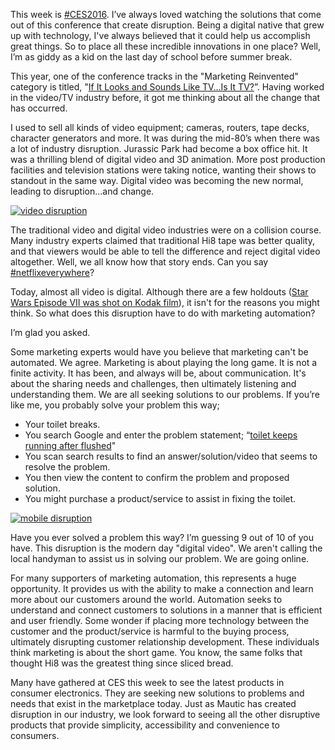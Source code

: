This week is [#CES2016](https://twitter.com/search?q=%23CES2016&src=tyah). I’ve always loved watching the solutions that come out of this conference that create disruption. Being a digital native that grew up with technology, I've always believed that it could help us accomplish great things. So to place all these incredible innovations in one place? Well, I’m as giddy as a kid on the last day of school before summer break.

This year, one of the conference tracks in the "Marketing Reinvented" category is titled, "[If It Looks and Sounds Like TV...Is It TV?](https://www.cesweb.org/Conference/Conference-Tracks/Marketing-Reinvented/MLINK04_If-It-Looks-and-Sounds-Like-TV-Is-It-TV)”. Having worked in the video/TV industry before, it got me thinking about all the change that has occurred. 

I used to sell all kinds of video equipment; cameras, routers, tape decks, character generators and more. It was during the mid-80’s when there was a lot of industry disruption. Jurassic Park had become a box office hit. It was a thrilling blend of digital video and 3D animation. More post production facilities and television stations were taking notice, wanting their shows to standout in the same way. Digital video was becoming the new normal, leading to disruption...and change.

[![video disruption](https://www.mautic.org/wp-content/uploads/2016/01/children-403582_1920.jpg)
](https://www.mautic.org/wp-content/uploads/2016/01/children-403582_1920.jpg)

The traditional video and digital video industries were on a collision course. Many industry experts claimed that traditional Hi8 tape was better quality, and that viewers would be able to tell the difference and reject digital video altogether. Well, we all know how that story ends. Can you say [#netflixeverywhere](https://twitter.com/search?src=typd&q=%23netflixeverywhere)?

Today, almost all video is digital. Although there are a few holdouts ([Star Wars Episode VII was shot on Kodak film](http://petapixel.com/2015/12/16/star-wars-the-force-awakens-was-shot-on-film-and-kodak-may-be-profitable-in-2016/)), it isn't for the reasons you might think. So what does this disruption have to do with marketing automation?

I’m glad you asked.

Some marketing experts would have you believe that marketing can't be automated. We agree. Marketing is about playing the long game. It is not a finite activity. It has been, and always will be, about communication. It's about the sharing needs and challenges, then ultimately listening and understanding them. We are all seeking solutions to our problems. If you’re like me, you probably solve your problem this way;



- Your toilet breaks.
- You search Google and enter the problem statement; “[toilet keeps running after flushed](http://lmgtfy.com/?q=toilet+keeps+running+after+flushed)"
- You scan search results to find an answer/solution/video that seems to resolve the problem.
- You then view the content to confirm the problem and proposed solution.
- You might purchase a product/service to assist in fixing the toilet.



[![mobile disruption](https://www.mautic.org/wp-content/uploads/2016/01/iphone-472197_1920.jpg)
](https://www.mautic.org/wp-content/uploads/2016/01/iphone-472197_1920.jpg)

Have you ever solved a problem this way? I’m guessing 9 out of 10 of you have. This disruption is the modern day "digital video". We aren't calling the local handyman to assist us in solving our problem. We are going online.

For many supporters of marketing automation, this represents a huge opportunity. It provides us with the ability to make a connection and learn more about our customers around the world. Automation seeks to understand and connect customers to solutions in a manner that is efficient and user friendly. Some wonder if placing more technology between the customer and the product/service is harmful to the buying process, ultimately disrupting customer relationship development. These individuals think marketing is about the short game. You know, the same folks that thought Hi8 was the greatest thing since sliced bread.

Many have gathered at CES this week to see the latest products in consumer electronics. They are seeking new solutions to problems and needs that exist in the marketplace today. Just as Mautic has created disruption in our industry, we look forward to seeing all the other disruptive products that provide simplicity, accessibility and convenience to consumers.